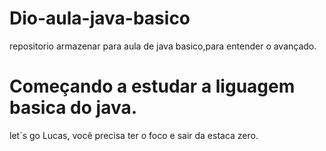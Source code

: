 # Dio-aula-java-basico
repositorio armazenar para aula de java basico,para entender o avançado.

# Começando a estudar a liguagem basica do java.
let´s go Lucas, você precisa ter o foco e sair da estaca zero.